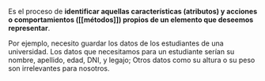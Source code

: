 Es el proceso de **identificar aquellas características (atributos) y acciones o comportamientos ([[métodos]]) propios de un elemento que deseemos representar**.

Por ejemplo, necesito guardar los datos de los estudiantes de una universidad. Los datos que necesitamos para un estudiante serían su nombre, apellido, edad, DNI, y legajo; Otros datos como su altura o su peso son irrelevantes para nosotros.